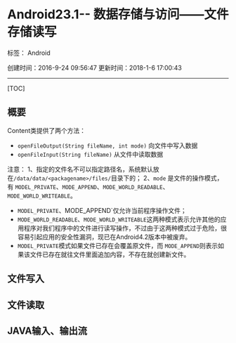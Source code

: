 ﻿# Android23.1-- 数据存储与访问——文件存储读写

标签： Android

创建时间：2016-9-24 09:56:47
更新时间：2018-1-6 17:00:43

---
[TOC]

## 概要

Content类提供了两个方法：

- `openFileOutput(String fileName, int mode)` 向文件中写入数据
- `openFileInput(String fileName)` 从文件中读取数据

注意：
1、指定的文件名不可以指定路径名，系统默认放在`/data/data/<packagename>/files/`目录下的；
2、`mode` 是文件的操作模式，有 `MODEL_PRIVATE`、`MODE_APPEND`、`MODE_WORLD_READABLE`、`MODE_WORLD_WRITEABLE`。
- `MODEL_PRIVATE`、MODE_APPEND`仅允许当前程序操作文件；
- `MODE_WORLD_READABLE`、`MODE_WORLD_WRITEABLE`这两种模式表示允许其他的应用程序对我们程序中的文件进行读写操作，不过由于这两种模式过于危险，很容易引起应用的安全性漏洞，现已在Android4.2版本中被废弃。
- `MODEL_PRIVATE`模式如果文件已存在会覆盖原文件，而 `MODE_APPEND`则表示如果该文件已存在就往文件里面追加内容，不存在就创建新文件。

## 文件写入


## 文件读取


## JAVA输入、输出流




 